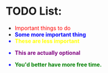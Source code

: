 
<style>
    r { color: Red }
    o { color: Orange}
    b { color: Blue}
    g { color: Green }
    y { color: Yellow }
    p { color: Purple }
</style>


# TODO List:
- <r> Important things to do
- <b> Some more important thing
- <y> These are less important
- <p> This are actually optional
- <g> You'd better have more free time.
